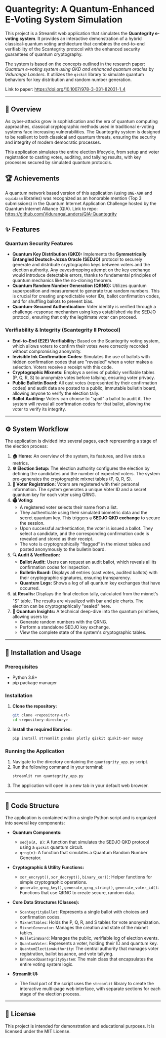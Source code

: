 # Quantegrity: A Quantum-Enhanced E-Voting System Simulation

This project is a Streamlit web application that simulates the **Quantegrity e-voting system**. It provides an interactive demonstration of a hybrid classical-quantum voting architecture that combines the end-to-end verifiability of the Scantegrity protocol with the enhanced security guarantees of quantum cryptography.

The system is based on the concepts outlined in the research paper: *Quantum e-voting system using QKD and enhanced quantum oracles* by *Viduranga Landers*. It utilizes the `qiskit` library to simulate quantum behaviors for key distribution and random number generation.

Link to paper: https://doi.org/10.1007/978-3-031-82031-1_4

---

## 🌌 Overview

As cyber-attacks grow in sophistication and the era of quantum computing approaches, classical cryptographic methods used in traditional e-voting systems face increasing vulnerabilities. The Quantegrity system is designed to be resilient to both classical and quantum threats, ensuring the security and integrity of modern democratic processes.

This application simulates the entire election lifecycle, from setup and voter registration to casting votes, auditing, and tallying results, with key processes secured by simulated quantum protocols.

## 🏆 Achievements

A quantum network based version of this application (using `QNE-ADK` and `squidasm` libraries) was recognized as an honorable mention (Top 3 submissions) in the Quantum Internet Application Challenge hosted by the Quantum Internet Alliance (QIA).
Link to repo: https://github.com/VidurangaLanders/QIA-Quantegrity

## ✨ Features

### Quantum Security Features
* **Quantum Key Distribution (QKD):** Implements the **Symmetrically Entangled Deutsch-Jozsa Oracle (SEDJO)** protocol to securely generate and distribute cryptographic keys between voters and the election authority. Any eavesdropping attempt on the key exchange would introduce detectable errors, thanks to fundamental principles of quantum mechanics like the no-cloning theorem.
* **Quantum Random Number Generation (QRNG):** Utilizes quantum superposition and measurement to generate true random numbers. This is crucial for creating unpredictable voter IDs, ballot confirmation codes, and for shuffling ballots to prevent bias.
* **Quantum-Secured Authentication:** Voter identity is verified through a challenge-response mechanism using keys established via the SEDJO protocol, ensuring that only the legitimate voter can proceed.

### Verifiability & Integrity (Scantegrity II Protocol)
* **End-to-End (E2E) Verifiability:** Based on the Scantegrity voting system, which allows voters to confirm their votes were correctly recorded without compromising anonymity.
* **Invisible Ink Confirmation Codes:** Simulates the use of ballots with hidden confirmation codes that are "revealed" when a voter makes a selection. Voters receive a receipt with this code.
* **Cryptographic Mixnets:** Employs a series of publicly verifiable tables (P, Q, R, S) to anonymize votes before tallying, ensuring voter privacy.
* **Public Bulletin Board:** All cast votes (represented by their confirmation codes) and audit data are posted to a public, immutable bulletin board, allowing anyone to verify the election tally.
* **Ballot Auditing:** Voters can choose to "spoil" a ballot to audit it. The system will reveal all confirmation codes for that ballot, allowing the voter to verify its integrity.

---

## ⚙️ System Workflow

The application is divided into several pages, each representing a stage of the election process:

1.  **🏠 Home:** An overview of the system, its features, and live status metrics.
2.  **⚙️ Election Setup:** The election authority configures the election by defining the candidates and the number of expected voters. The system pre-generates the cryptographic mixnet tables (P, Q, R, S).
3.  **👤 Voter Registration:** Voters are registered with their personal information. The system generates a unique Voter ID and a secret quantum key for each voter using QRNG.
4.  **🗳️ Voting:**
    * A registered voter selects their name from a list.
    * They authenticate using their simulated biometric data and the secret quantum key. This triggers a **SEDJO QKD exchange** to secure the session.
    * Upon successful authentication, the voter is issued a ballot. They select a candidate, and the corresponding confirmation code is revealed and stored as their receipt.
    * The vote is cryptographically "flagged" in the mixnet tables and posted anonymously to the bulletin board.
5.  **🔍 Audit & Verification:**
    * **Ballot Audit:** Users can request an audit ballot, which reveals all its confirmation codes for inspection.
    * **Bulletin Board:** Displays all entries (cast votes, audited ballots) with their cryptographic signatures, ensuring transparency.
    * **Quantum Logs:** Shows a log of all quantum key exchanges that have occurred.
6.  **📊 Results:** Displays the final election tally, calculated from the mixnet's "S" table. The results are visualized with bar and pie charts. The election can be cryptographically "sealed" here.
7.  **🔬 Quantum Insights:** A technical deep-dive into the quantum primitives, allowing users to:
    * Generate random numbers with the QRNG.
    * Perform a standalone SEDJO key exchange.
    * View the complete state of the system's cryptographic tables.

---

## 🚀 Installation and Usage

### Prerequisites
* Python 3.8+
* pip package manager

### Installation

1.  **Clone the repository:**
    ```bash
    git clone <repository-url>
    cd <repository-directory>
    ```

2.  **Install the required libraries:**
    ```bash
    pip install streamlit pandas plotly qiskit qiskit-aer numpy
    ```

### Running the Application

1.  Navigate to the directory containing the `quantegrity_app.py` script.
2.  Run the following command in your terminal:
    ```bash
    streamlit run quantegrity_app.py
    ```
3.  The application will open in a new tab in your default web browser.

---

## 📂 Code Structure

The application is contained within a single Python script and is organized into several key components:

* **Quantum Components:**
    * `sedjo(A, B)`: A function that simulates the SEDJO QKD protocol using a `qiskit` quantum circuit.
    * `qrng(n)`: A function that simulates a Quantum Random Number Generator.

* **Cryptographic & Utility Functions:**
    * `xor_encrypt()`, `xor_decrypt()`, `binary_xor()`: Helper functions for simple cryptographic operations.
    * `generate_qrng_key()`, `generate_qrng_string()`, `generate_voter_id()`: Functions that use QRNG to create secure, random data.

* **Core Data Structures (Classes):**
    * `ScantegrityBallot`: Represents a single ballot with choices and confirmation codes.
    * `MixnetTables`: Holds the P, Q, R, and S tables for vote anonymization.
    * `MixnetGenerator`: Manages the creation and state of the mixnet tables.
    * `BulletinBoard`: Manages the public, verifiable log of election events.
    * `QuantumVoter`: Represents a voter, holding their ID and quantum key.
    * `QuantumElectionAuthority`: The central authority that manages voter registration, ballot issuance, and vote tallying.
    * `EnhancedQuantegritySystem`: The main class that encapsulates the entire voting system logic.

* **Streamlit UI:**
    * The final part of the script uses the `streamlit` library to create the interactive multi-page web interface, with separate sections for each stage of the election process.

---

## 📜 License

This project is intended for demonstration and educational purposes. It is licensed under the MIT License.
